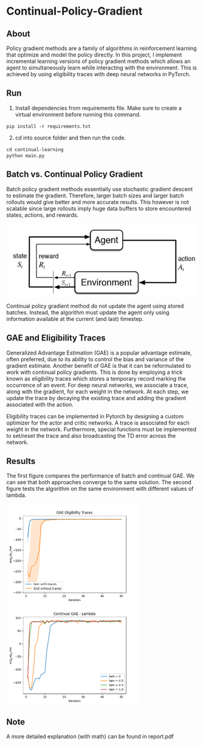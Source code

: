 # Continual-Policy-Gradient

## About

Policy gradient methods are a family of algorithms in reinforcement learning that optimize and model the policy directly. In this project, I implement incremental learning versions of policy gradient methods which allows an agent to simultaneously learn while interacting with the environment. This is achieved by using eligibility traces with deep neural networks in PyTorch.

## Run

1. Install dependencies from requirements file. Make sure to create a virtual environment before running this command.
```
pip install -r requirements.txt
```

2. cd into source folder and then run the code.
```
cd continual-learning
python main.py
```


## Batch vs. Continual Policy Gradient

Batch policy gradient methods essentially use stochastic gradient descent to estimate the gradient. Therefore, larger batch sizes and larger batch rollouts would give better and more accurate results. This however is not scalable since large rollouts imply huge data buffers to store encountered states, actions, and rewards.

<p align = "center">
<img align="center" src="assets/images/agent_env.jpg" alt="Hash Tree" width = "750" />
</p>

Continual policy gradient method do not update the agent using stored batches. Instead, the algorithm must update the agent only using information available at the current (and last) timestep.

## GAE and Eligibility Traces

Generalized Advantage Estimation (GAE) is a popular advantage estimate, often preferred, due to its ability to control the bias and variance of the gradient estimate. Another benefit of GAE is that it can be reformulated to work with continual policy gradients. This is done by employing a trick known as eligibility traces which stores a temporary record marking the occurrence of an event. For deep neural networks, we associate a trace, along with the gradient, for each weight in the network. At each step, we update the trace by decaying the existing trace and adding the gradient associated with the action.

Eligibility traces can be implemented in Pytorch by designing a custom optimizer for the actor and critic networks. A trace is associated for each weight in the network. Furthermore, special functions must be implemented to set/reset the trace and also broadcasting the TD error across the network.

## Results

The first figure compares the performance of batch and continual GAE. We can see that both approaches converge to the same solution. The second figure tests the algorithm on the same environment with different values of lambda.

<p>
<img  src="assets/images/traces.png" alt="Hash Tree" width="350"/>

<img src="assets/images/lambda.png" alt="Hash Tree" width="350"/>
</p>

## Note

A more detailed explanation (with math) can be found in report.pdf


